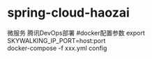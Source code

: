 # spring-cloud-haozai
微服务  腾讯DevOps部署
#docker配置参数
export SKYWALKING_IP_PORT=host:port  
docker-compose -f xxx.yml config
